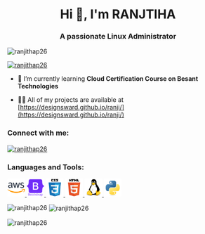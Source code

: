 <h1 align="center">Hi 👋, I'm RANJTIHA</h1>
<h3 align="center">A passionate Linux Administrator</h3>

<p align="left"> <img src="https://komarev.com/ghpvc/?username=ranjithap26&label=Profile%20views&color=0e75b6&style=flat" alt="ranjithap26" /> </p>

<p align="left"> <a href="https://github.com/ryo-ma/github-profile-trophy"><img src="https://github-profile-trophy.vercel.app/?username=ranjithap26" alt="ranjithap26" /></a> </p>

- 🌱 I’m currently learning **Cloud Certification Course on Besant Technologies**

- 👨‍💻 All of my projects are available at [https://designsward.github.io/ranji/](https://designsward.github.io/ranji/)

<h3 align="left">Connect with me:</h3>
<p align="left">
<a href="https://linkedin.com/in/ranjithap26" target="blank"><img align="center" src="https://raw.githubusercontent.com/rahuldkjain/github-profile-readme-generator/master/src/images/icons/Social/linked-in-alt.svg" alt="ranjithap26" height="30" width="40" /></a>
</p>

<h3 align="left">Languages and Tools:</h3>
<p align="left"> <a href="https://aws.amazon.com" target="_blank" rel="noreferrer"> <img src="https://raw.githubusercontent.com/devicons/devicon/master/icons/amazonwebservices/amazonwebservices-original-wordmark.svg" alt="aws" width="40" height="40"/> </a> <a href="https://getbootstrap.com" target="_blank" rel="noreferrer"> <img src="https://raw.githubusercontent.com/devicons/devicon/master/icons/bootstrap/bootstrap-plain-wordmark.svg" alt="bootstrap" width="40" height="40"/> </a> <a href="https://www.w3schools.com/css/" target="_blank" rel="noreferrer"> <img src="https://raw.githubusercontent.com/devicons/devicon/master/icons/css3/css3-original-wordmark.svg" alt="css3" width="40" height="40"/> </a> <a href="https://www.w3.org/html/" target="_blank" rel="noreferrer"> <img src="https://raw.githubusercontent.com/devicons/devicon/master/icons/html5/html5-original-wordmark.svg" alt="html5" width="40" height="40"/> </a> <a href="https://www.linux.org/" target="_blank" rel="noreferrer"> <img src="https://raw.githubusercontent.com/devicons/devicon/master/icons/linux/linux-original.svg" alt="linux" width="40" height="40"/> </a> <a href="https://www.python.org" target="_blank" rel="noreferrer"> <img src="https://raw.githubusercontent.com/devicons/devicon/master/icons/python/python-original.svg" alt="python" width="40" height="40"/> </a> </p>

<p><img align="left" src="https://github-readme-stats.vercel.app/api/top-langs?username=ranjithap26&show_icons=true&locale=en&layout=compact" alt="ranjithap26" /></p>

<p>&nbsp;<img align="center" src="https://github-readme-stats.vercel.app/api?username=ranjithap26&show_icons=true&locale=en" alt="ranjithap26" /></p>

<p><img align="center" src="https://github-readme-streak-stats.herokuapp.com/?user=ranjithap26&" alt="ranjithap26" /></p>
